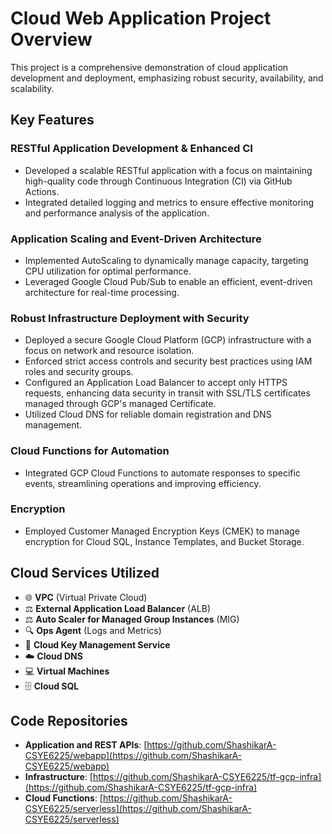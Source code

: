 # Cloud Web Application Project Overview

This project is a comprehensive demonstration of cloud application development and deployment, emphasizing robust security, availability, and scalability.

## Key Features

### RESTful Application Development & Enhanced CI
- Developed a scalable RESTful application with a focus on maintaining high-quality code through Continuous Integration (CI) via GitHub Actions.
- Integrated detailed logging and metrics to ensure effective monitoring and performance analysis of the application.

### Application Scaling and Event-Driven Architecture
- Implemented AutoScaling to dynamically manage capacity, targeting CPU utilization for optimal performance.
- Leveraged Google Cloud Pub/Sub to enable an efficient, event-driven architecture for real-time processing.

### Robust Infrastructure Deployment with Security
- Deployed a secure Google Cloud Platform (GCP) infrastructure with a focus on network and resource isolation.
- Enforced strict access controls and security best practices using IAM roles and security groups.
- Configured an Application Load Balancer to accept only HTTPS requests, enhancing data security in transit with SSL/TLS certificates managed through GCP's managed Certificate.
- Utilized Cloud DNS for reliable domain registration and DNS management.

### Cloud Functions for Automation
- Integrated GCP Cloud Functions to automate responses to specific events, streamlining operations and improving efficiency.

### Encryption
- Employed Customer Managed Encryption Keys (CMEK) to manage encryption for Cloud SQL, Instance Templates, and Bucket Storage.

## Cloud Services Utilized
- 🌐 **VPC** (Virtual Private Cloud)
- ⚖️ **External Application Load Balancer** (ALB)
- ⚖️ **Auto Scaler for Managed Group Instances** (MIG)
- 🔍 **Ops Agent** (Logs and Metrics)
- 🔑 **Cloud Key Management Service**
- ☁️ **Cloud DNS**
- 💻 **Virtual Machines**
- 🗄️ **Cloud SQL**

## Code Repositories

- **Application and REST APIs**: [https://github.com/ShashikarA-CSYE6225/webapp](https://github.com/ShashikarA-CSYE6225/webapp)
- **Infrastructure**: [https://github.com/ShashikarA-CSYE6225/tf-gcp-infra](https://github.com/ShashikarA-CSYE6225/tf-gcp-infra)
- **Cloud Functions**: [https://github.com/ShashikarA-CSYE6225/serverless](https://github.com/ShashikarA-CSYE6225/serverless)
